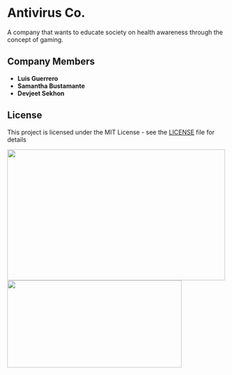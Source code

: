 # Antivirus Co.

A company that wants to educate society on health awareness through the concept of gaming.

## Company Members

* **Luis Guerrero**
* **Samantha Bustamante**
* **Devjeet Sekhon**

## License

This project is licensed under the MIT License - see the [LICENSE](LICENSE) file for details

<img src = "https://www.newschannel10.com/resizer/G881vyZ2cLiXSHYOEWuZy_tlWzY=/1200x0/arc-anglerfish-arc2-prod-raycom.s3.amazonaws.com/public/HIXNJMOC7FBOHHAFYXIW6JJXBA.PNG" width = "500" height = "300" > <img src = "https://cdn.clipart.email/d31b81a89779d2edffd8cbe7fe38d1a4_game-logo-icon-at-vectorifiedcom-collection-of-game-logo-icon-_920-541.jpeg" width = "400" height = "200">

